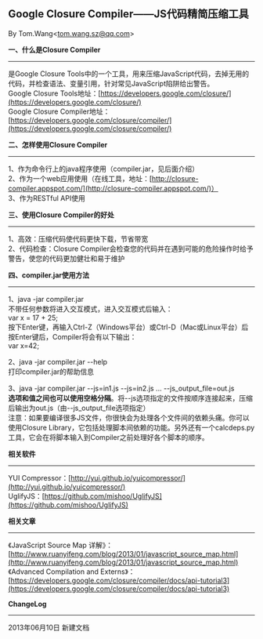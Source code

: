
## Google Closure Compiler——JS代码精简压缩工具 ##
By Tom.Wang<[tom.wang.sz@qq.com](mailto://tom.wang.sz@qq.com)\>  

**一、什么是Closure Compiler**

----------
是Google Closure Tools中的一个工具，用来压缩JavaScript代码，去掉无用的代码，并检查语法、变量引用，针对常见JavaScript陷阱给出警告。  
Google Closure Tools地址：[https://developers.google.com/closure/](https://developers.google.com/closure/)  
Google Closure Compiler地址：[https://developers.google.com/closure/compiler/](https://developers.google.com/closure/compiler/)  

**二、怎样使用Closure Compiler**

----------
1、作为命令行上的java程序使用（compiler.jar，见后面介绍）  
2、作为一个web应用使用（在线工具，地址：[http://closure-compiler.appspot.com/](http://closure-compiler.appspot.com/)）  
3、作为RESTful API使用
  
**三、使用Closure Compiler的好处**

----------
1、高效：压缩代码使代码更快下载，节省带宽  
2、代码检查：Closure Compiler会检查您的代码并在遇到可能的危险操作时给予警告，使您的代码更加健壮和易于维护  

**四、compiler.jar使用方法**

----------
1、java -jar compiler.jar  
不带任何参数将进入交互模式，进入交互模式后输入：  
    var x = 17 + 25;  
按下Enter键，再输入Ctrl-Z（Windows平台）或Ctrl-D（Mac或Linux平台）后按Enter键后，Compiler将会有以下输出：  
    var x=42;  

2、java -jar compiler.jar --help  
打印compiler.jar的帮助信息  

3、java -jar compiler.jar --js=in1.js --js=in2.js ... --js\_output\_file=out.js  
**选项和值之间也可以使用空格分隔**。将--js选项指定的文件按顺序连接起来，压缩后输出为out.js（由--js\_output\_file选项指定）  
注意：如果要编译很多JS文件，你很快会为处理各个文件间的依赖头痛。你可以使用Closure Library，它包括处理脚本间依赖的功能。另外还有一个calcdeps.py工具，它会在将脚本输入到Compiler之前处理好各个脚本的顺序。  

**相关软件**

----------
YUI Compressor：[http://yui.github.io/yuicompressor/](http://yui.github.io/yuicompressor/)  
UglifyJS：[https://github.com/mishoo/UglifyJS](https://github.com/mishoo/UglifyJS)  


**相关文章**

----------
《JavaScript Source Map 详解》：[http://www.ruanyifeng.com/blog/2013/01/javascript_source_map.html](http://www.ruanyifeng.com/blog/2013/01/javascript_source_map.html)  
《Advanced Compilation and Externs》：[https://developers.google.com/closure/compiler/docs/api-tutorial3](https://developers.google.com/closure/compiler/docs/api-tutorial3)

**ChangeLog**

----------
2013年06月10日 新建文档  
